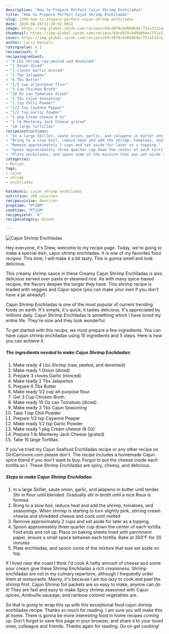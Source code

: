 ```yaml
---
description: "How to Prepare Perfect Cajun Shrimp Enchiladas"
title: "How to Prepare Perfect Cajun Shrimp Enchiladas"
slug: 2290-how-to-prepare-perfect-cajun-shrimp-enchiladas
date: 2020-08-25T11:40:02.092Z
image: https://img-global.cpcdn.com/recipes/69cd970c6d0b0b9e/751x532cq70/cajun-shrimp-enchiladas-recipe-main-photo.jpg
thumbnail: https://img-global.cpcdn.com/recipes/69cd970c6d0b0b9e/751x532cq70/cajun-shrimp-enchiladas-recipe-main-photo.jpg
cover: https://img-global.cpcdn.com/recipes/69cd970c6d0b0b9e/751x532cq70/cajun-shrimp-enchiladas-recipe-main-photo.jpg
author: Larry Daniels
ratingvalue: 4.1
reviewcount: 8
recipeingredient:
- "4 Lbs Shrimp raw peeled and deveined"
- "1 Onion diced"
- "3 cloves Garlic minced"
- "2 Tbs Jalapeos"
- "6 Tbs Butter"
- "1/2 cup allpurpose flour"
- "3 Cup Chicken Broth"
- "10 Oz can Tomatoes diced"
- "3 Tbs Cajun Seasoning"
- "1 tsp Chili Powder"
- "1/2 tsp Cayenne Pepper"
- "1/2 tsp Garlic Powder"
- "1 pkg Cream cheese 8 Oz"
- "1 lb Monterey Jack Cheese grated"
- "10 large Tortillas"
recipeinstructions:
- "In a large Skillet, saute onion, garlic, and jalapeno in butter until tender. Stir in flour until blended. Gradually stir in broth until a nice Roux is formed."
- "Bring to a slow boil, reduce heat and add the shrimp, tomatoes, and seasonings. When shrimp is starting to turn slightly pink, stirring cream cheese and shredded cheese and cook until melted"
- "Remove approximately 2 cups and set aside for later as a topping."
- "Spoon approximately three quarter cup down the center of each tortilla. Fold ends and roll up. Place on baking sheets lined with parchment paper, ensure a small space between each tortilla. Bake at 350°F for 20 minutes"
- "Plate enchiladas, and spoon some of the mixture that was set aside on top."
categories:
- Recipe
tags:
- cajun
- shrimp
- enchiladas

katakunci: cajun shrimp enchiladas 
nutrition: 266 calories
recipecuisine: American
preptime: "PT38M"
cooktime: "PT32M"
recipeyield: "4"
recipecategory: Dinner

---
```



![Cajun Shrimp Enchiladas](https://img-global.cpcdn.com/recipes/69cd970c6d0b0b9e/751x532cq70/cajun-shrimp-enchiladas-recipe-main-photo.jpg)

Hey everyone, it's Drew, welcome to my recipe page. Today, we're going to make a special dish, cajun shrimp enchiladas. It is one of my favorites food recipes. This time, I will make it a bit tasty. This is gonna smell and look delicious.

This creamy shrimp sauce in these Creamy Cajun Shrimp Enchiladas is also delicious served over pasta or steamed rice. As with many spice-based recipes, the flavors deepen the longer they have. This shrimp recipe is loaded with veggies and Cajun spice (you can make your own if you don&#39;t have a jar already!).

Cajun Shrimp Enchiladas is one of the most popular of current trending foods on earth. It's simple, it's quick, it tastes delicious. It's appreciated by millions daily. Cajun Shrimp Enchiladas is something which I have loved my entire life. They're nice and they look wonderful.


To get started with this recipe, we must prepare a few ingredients. You can have cajun shrimp enchiladas using 15 ingredients and 5 steps. Here is how you can achieve it.

<!--inarticleads1-->

##### The ingredients needed to make Cajun Shrimp Enchiladas:

1. Make ready 4 Lbs Shrimp (raw, peeled, and deveined)
1. Make ready 1 Onion (diced)
1. Prepare 3 cloves Garlic (minced)
1. Make ready 2 Tbs Jalapeños
1. Prepare 6 Tbs Butter
1. Make ready 1/2 cup all-purpose flour
1. Get 3 Cup Chicken Broth
1. Make ready 10 Oz can Tomatoes (diced)
1. Make ready 3 Tbs Cajun Seasoning
1. Take 1 tsp Chili Powder
1. Prepare 1/2 tsp Cayenne Pepper
1. Make ready 1/2 tsp Garlic Powder
1. Make ready 1 pkg Cream cheese (8 Oz)
1. Prepare 1 lb Monterey Jack Cheese (grated)
1. Take 10 large Tortillas


If you&#39;ve tried my Cajun Seafood Enchiladas recipe or any other recipe on GirlCarnivore.com please don&#39;t. The recipe includes a homemade Cajun spice blend if you don&#39;t want to buy. Forgot to put the cheese inside each tortilla so I. These Shrimp Enchiladas are spicy, cheesy, and delicious. 

<!--inarticleads2-->

##### Steps to make Cajun Shrimp Enchiladas:

1. In a large Skillet, saute onion, garlic, and jalapeno in butter until tender. Stir in flour until blended. Gradually stir in broth until a nice Roux is formed.
1. Bring to a slow boil, reduce heat and add the shrimp, tomatoes, and seasonings. When shrimp is starting to turn slightly pink, stirring cream cheese and shredded cheese and cook until melted
1. Remove approximately 2 cups and set aside for later as a topping.
1. Spoon approximately three quarter cup down the center of each tortilla. Fold ends and roll up. Place on baking sheets lined with parchment paper, ensure a small space between each tortilla. Bake at 350°F for 20 minutes
1. Plate enchiladas, and spoon some of the mixture that was set aside on top.


If I lived near the coast I think I&#39;d cook A hefty amount of cheese and some sour cream give these Shrimp Enchiladas a rich creaminess. Shrimp enchiladas are not in my culinary repertoire, although I frequently order them at restaurants. Mainly, it&#39;s because I am too lazy to cook and peel the shrimp first. Cajun Shrimp foil packets are so easy to make, anyone can do it! They are fast and easy to make Spicy shrimp seasoned with Cajun spices, Andouille sausage, and rainbow colored vegetables are. 

So that is going to wrap this up with this exceptional food cajun shrimp enchiladas recipe. Thanks so much for reading. I am sure you will make this at home. There is gonna be more interesting food in home recipes coming up. Don't forget to save this page in your browser, and share it to your loved ones, colleague and friends. Thanks again for reading. Go on get cooking!
